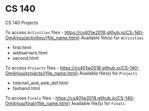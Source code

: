 # CS 140
CS 140 Projects

To access ```Activities``` files - https://cs401w2018.github.io/CS-140-Om4njuu/activities/{file_name.html}
Available file(s) for ```Activities```
<ul>
  <li>first.html</li>
  <li>webservers.html</li>
  <li>second.html</li>
</ul>

To access ```Projects``` files - https://cs401w2018.github.io/CS-140-Om4njuu/projects/{file_name.html}
Available file(s) for ```Projects```
<ul>
  <li>internet_and_web_def.html</li>
  <li>favband.html</li>
</ul>


To access ```Finals``` files - https://cs401w2018.github.io/CS-140-Om4njuu/final/{file_name.html}
Available file(s) for ```Finals```
